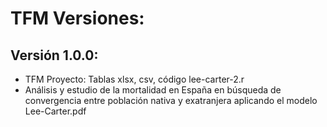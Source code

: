 # TFM Versiones:

## Versión 1.0.0:
 - TFM Proyecto: Tablas xlsx, csv, código lee-carter-2.r
 - Análisis y estudio de la mortalidad en España en búsqueda de convergencia entre población nativa y exatranjera aplicando el modelo Lee-Carter.pdf
